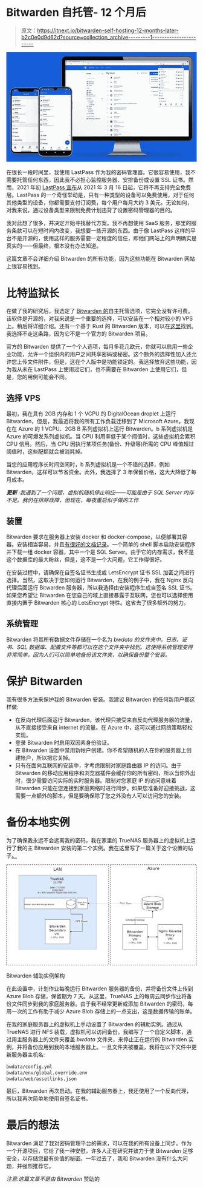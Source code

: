 # Bitwarden 自托管- 12 个月后

> 原文：<https://itnext.io/bitwarden-self-hosting-12-months-later-b2c0e0d9d62d?source=collection_archive---------1----------------------->

![](img/9f491cbd55e94f3531c78bff2549e8c5.png)

在很长一段时间里，我使用 LastPass 作为我的密码管理器。它很容易使用，我不需要托管任何东西，因此我不必担心监控服务器、安排备份或设置 SSL 证书。然而，2021 年初 [LastPass 宣布](https://blog.lastpass.com/2021/02/changes-to-lastpass-free/)从 2021 年 3 月 16 日起，它将不再支持完全免费层。LastPass 的一个奇怪举动是，只有一种类型的设备可以免费使用，对于任何其他类型的设备，你都需要支付订阅费，每个用户每月大约 3 美元。无论如何，对我来说，通过设备类型来限制免费计划违背了设置密码管理器的目的。

我对此想了很多，并决定开始寻找替代方案。我不再想使用 SaaS 服务，那里的服务条款可以在短时间内改变，我想要一些开源的东西。由于像 LastPass 这样的平台不是开源的，使用这样的服务需要一定程度的信任，即他们网站上的声明确实是真实的——但最终，根本没有办法知道。

这篇文章不会详细介绍 Bitwarden 的所有功能，因为这些功能在 Bitwarden 网站上很容易找到。

# 比特监狱长

在做了我的研究后，我选定了 [Bitwarden 的](https://bitwarden.com/)自主托管选项，它完全没有许可费。该软件是开源的，对我来说是一个重要的选择，可以安装在一个相对较小的 VPS 上。稍后将详细介绍。还有一个基于 Rust 的 Bitwarden 版本，可以在[这里](https://github.com/dani-garcia/vaultwarden)找到。我选择不走这条路，因为它不是一个官方的 Bitwarden 项目。

官方的 Bitwarden 提供了一个个人选项，每月多花几欧元，你就可以启用一些企业功能，允许一个组织内的用户之间共享密码或秘密。这个额外的选择性加入还允许您上传文件附件，但是，这在个人版中是功能锁定的。我选择放弃这些功能，因为我从未在 LastPass 上使用过它们，也不需要在 Bitwarden 上使用它们，但是，您的用例可能会不同。

## 选择 VPS

最初，我在具有 2GB 内存和 1 个 VCPU 的 DigitalOcean droplet 上运行 Bitwarden，但是，我最近将我的所有工作负载迁移到了 Microsoft Azure。我现在在 Azure 的 1 VCPU、2GB B 系列虚拟机上运行 Bitwarden。b 系列虚拟机是 Azure 的可爆发系列虚拟机。当 CPU 利用率低于某个阈值时，这些虚拟机会累积 CPU 信用。然后，当 CPU 因执行某项任务(备份、升级等)所需的 CPU 峰值超过阈值时，这些配额就会被消耗掉。

当您的应用程序长时间空闲时，b 系列虚拟机是一个不错的选择，例如 Bitwarden，这样可以节省资金。此外，我选择了 3 年保留价格，这大大降低了每月成本。

***更新*** *:我遇到了一个问题，虚拟机随机停止响应——可能是由于 SQL Server 内存不足。我仍在排除故障，但现在，每夜重启似乎做的工作*

## 装置

Bitwarden 要求在服务器上安装 docker 和 docker-compose，以便部署其容器。安装相当容易，并且[有很好的文档记录](https://bitwarden.com/help/install-on-premise-linux/)。一个简单的 shell 脚本启动安装程序并下载一组 docker 容器，其中一个是 SQL Server。由于它的内存需求，我不是这个数据库的最大粉丝，但是，这不是一个大问题，它工作得很好。

在安装过程中，请确保在自签名证书生成或 LetsEncrypt 证书 SSL 加密之间进行选择。当然，这取决于您如何运行 Bitwarden，在我的例子中，我在 Nginx 反向代理后面运行 Bitwarden 服务器，所以我选择由安装程序生成自签名 SSL 证书。如果您希望让 Bitwarden 在您自己的域上直接暴露于互联网，您也可以选择使用直接内置于 Bitwarden 核心的 LetsEncrypt 特性。这省去了很多额外的努力。

## 系统管理

Bitwarden 将其所有数据文件存储在一个名为 *bwdata 的文件夹中。日志、证书、SQL 数据库、配置文件等都可以在这个文件夹中找到。这使得系统管理变得非常简单，因为人们可以简单地备份该文件夹，以确保备份整个安装。*

# 保护 Bitwarden

我有很多方法来保护我的 Bitwarden 安装。我建议 Bitwarden 的任何新用户都这样做:

*   在反向代理后面运行 Bitwarden，该代理只接受来自反向代理服务器的流量，从不直接接受来自 internet 的流量。在 Azure 中，这可以通过网络策略轻松实现。
*   登录 Bitwarden 时启用双因素身份验证。
*   在 Bitwarden 设置中禁用新帐户创建。你不希望随机的人在你的服务器上创建帐户，所以把它关掉。
*   只有在面向互联网的安装中，才考虑限制对家庭路由器 IP 的访问。由于 Bitwarden 的移动应用程序和浏览器插件会缓存你的所有密码，所以当你外出时，很少需要访问实际的实时服务器。限制对您家庭 IP 的访问意味着 Bitwarden 只能在您连接到家庭网络时进行同步。如果您准备好迎接挑战，这需要一点额外的脚本，但是要确保除了您之外没有人可以访问您的安装。

# 备份本地实例

为了确保我永远不会远离我的密码，我在家里的 TrueNAS 服务器上的虚拟机上运行了我的主 Bitwarden 安装的第二个实例。我在这里写了一篇关于这个设置的帖子[。](/3-2-1-backups-f62305159bdb)

![](img/d4979b3b8dd8b7181fe62f863889b380.png)

Bitwarden 辅助实例架构

在此设置中，计划作业每晚运行 Bitwarden 服务器的备份，并将备份文件上传到 Azure Blob 存储，保留期为 7 天。从这里，TrueNAS 上的每周云同步作业将备份文件同步到我的家庭服务器。由于我不经常更新或添加 Bitwarden 的密码，每周一次的工作有助于减少 Azure Blob 存储上的一点支出，这是数据传输的账单。

在我的家庭服务器上的虚拟机上手动设置了 Bitwarden 的辅助实例。通过从 TrueNAS 进行 NFS 装载，虚拟机可以访问备份。我编写了一个自定义脚本，通过用主服务器上的文件夹覆盖 *bwdata* 文件夹，来停止正在运行的 Bitwarden 实例，并将备份应用到我的本地服务器上。一旦文件夹被覆盖，我将在以下文件中更新服务器主机名:

```
bwdata/config.yml
bwdata/env/global.override.env
bwdata/web/assetlinks.json
```

最后，Bitwarden 再次启动。在我的辅助服务器上，我还使用了一个反向代理，所以我再次简单地使用自签名证书。

# 最后的想法

Bitwarden 满足了我对密码管理平台的需求，可以在我的所有设备上同步。作为一个开源项目，它给了我一种安慰，许多人正在研究并致力于使 Bitwarden 足够安全，以存储您最有价值的秘密。一年过去了，我和 Bitwarden 没有什么大问题，并强烈推荐它。

*注意:这篇文章不是由 Bitwarden* 赞助的